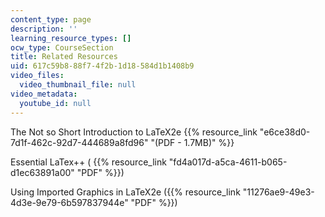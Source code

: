 ```yaml
---
content_type: page
description: ''
learning_resource_types: []
ocw_type: CourseSection
title: Related Resources
uid: 617c59b8-88f7-4f2b-1d18-584d1b1408b9
video_files:
  video_thumbnail_file: null
video_metadata:
  youtube_id: null
---
```


The Not so Short Introduction to LaTeX2e {{% resource_link "e6ce38d0-7d1f-462c-92d7-444689a8fd96" "(PDF - 1.7MB)" %}}

Essential LaTex++ ( {{% resource_link "fd4a017d-a5ca-4611-b065-d1ec63891a00" "PDF" %}})

Using Imported Graphics in LaTeX2e ({{% resource_link "11276ae9-49e3-4d3e-9e79-6b597837944e" "PDF" %}})